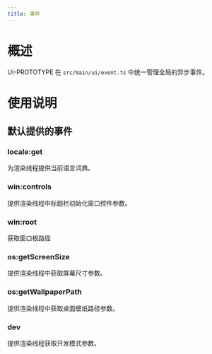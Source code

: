 ```yaml
---
title: 事件
---
```


# 概述
UI-PROTOTYPE 在 `src/main/ui/event.ts` 中统一管理全局的异步事件。

# 使用说明
## 默认提供的事件
### locale:get
为渲染线程提供当前语言词典。

### win:controls
提供渲染线程中标题栏初始化窗口控件参数。

### win:root
获取窗口根路径

### os:getScreenSize
提供渲染线程中获取屏幕尺寸参数。

### os:getWallpaperPath
提供渲染线程中获取桌面壁纸路径参数。

### dev
提供渲染线程获取开发模式参数。
